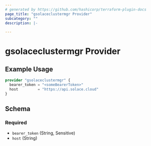 ```yaml
---
# generated by https://github.com/hashicorp/terraform-plugin-docs
page_title: "gsolaceclustermgr Provider"
subcategory: ""
description: |-
  
---
```


# gsolaceclustermgr Provider



## Example Usage

```terraform
provider "gsolaceclustermgr" {
  bearer_token = "<someBearerToken>"
  host         = "https://api.solace.cloud"
}
```

<!-- schema generated by tfplugindocs -->
## Schema

### Required

- `bearer_token` (String, Sensitive)
- `host` (String)
